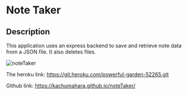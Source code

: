 # Note Taker

## Description

This application uses an express backend to save and retrieve note data from a JSON file. It also deletes files.

![noteTaker](https://user-images.githubusercontent.com/42631863/76378921-f7b75a00-630b-11ea-9d27-f7b9dcb97aa9.gif)


The heroku link: https://git.heroku.com/powerful-garden-52265.git

Github link: https://kachumahara.github.io/noteTaker/

